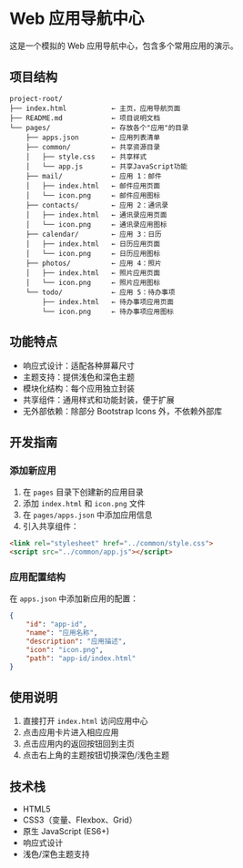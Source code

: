 # Web 应用导航中心

这是一个模拟的 Web 应用导航中心，包含多个常用应用的演示。

## 项目结构

```
project-root/
├── index.html           ← 主页，应用导航页面
├── README.md            ← 项目说明文档
└── pages/               ← 存放各个"应用"的目录
    ├── apps.json        ← 应用列表清单
    ├── common/          ← 共享资源目录
    │   ├── style.css    ← 共享样式
    │   └── app.js       ← 共享JavaScript功能
    ├── mail/            ← 应用 1：邮件
    │   ├── index.html   ← 邮件应用页面
    │   └── icon.png     ← 邮件应用图标
    ├── contacts/        ← 应用 2：通讯录
    │   ├── index.html   ← 通讯录应用页面
    │   └── icon.png     ← 通讯录应用图标
    ├── calendar/        ← 应用 3：日历
    │   ├── index.html   ← 日历应用页面
    │   └── icon.png     ← 日历应用图标
    ├── photos/          ← 应用 4：照片
    │   ├── index.html   ← 照片应用页面
    │   └── icon.png     ← 照片应用图标
    └── todo/            ← 应用 5：待办事项
        ├── index.html   ← 待办事项应用页面
        └── icon.png     ← 待办事项应用图标
```

## 功能特点

- 响应式设计：适配各种屏幕尺寸
- 主题支持：提供浅色和深色主题
- 模块化结构：每个应用独立封装
- 共享组件：通用样式和功能封装，便于扩展
- 无外部依赖：除部分 Bootstrap Icons 外，不依赖外部库

## 开发指南

### 添加新应用

1. 在 `pages` 目录下创建新的应用目录
2. 添加 `index.html` 和 `icon.png` 文件
3. 在 `pages/apps.json` 中添加应用信息
4. 引入共享组件：

```html
<link rel="stylesheet" href="../common/style.css">
<script src="../common/app.js"></script>
```

### 应用配置结构

在 `apps.json` 中添加新应用的配置：

```json
{
    "id": "app-id",
    "name": "应用名称",
    "description": "应用描述",
    "icon": "icon.png",
    "path": "app-id/index.html"
}
```

## 使用说明

1. 直接打开 `index.html` 访问应用中心
2. 点击应用卡片进入相应应用
3. 点击应用内的返回按钮回到主页
4. 点击右上角的主题按钮切换深色/浅色主题

## 技术栈

- HTML5
- CSS3（变量、Flexbox、Grid）
- 原生 JavaScript (ES6+)
- 响应式设计
- 浅色/深色主题支持 